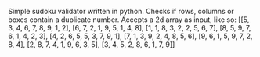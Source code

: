 Simple sudoku validator written in python. Checks if rows, columns or boxes contain a duplicate number. Accepts a 2d array as input, like so:
  [[5, 3, 4, 6, 7, 8, 9, 1, 2],
  [6, 7, 2, 1, 9, 5, 1, 4, 8],
  [1, 1, 8, 3, 2, 2, 5, 6, 7],
  [8, 5, 9, 7, 6, 1, 4, 2, 3],
  [4, 2, 6, 5, 5, 3, 7, 9, 1],
  [7, 1, 3, 9, 2, 4, 8, 5, 6],
  [9, 6, 1, 5, 9, 7, 2, 8, 4],
  [2, 8, 7, 4, 1, 9, 6, 3, 5],
  [3, 4, 5, 2, 8, 6, 1, 7, 9]]
